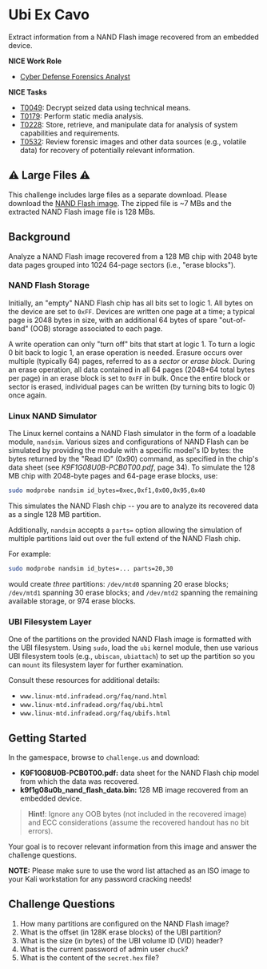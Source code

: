 # Ubi Ex Cavo

Extract information from a NAND Flash image recovered from an embedded device.

**NICE Work Role**

- [Cyber Defense Forensics Analyst](https://niccs.cisa.gov/workforce-development/nice-framework)

**NICE Tasks**

- [T0049](https://niccs.cisa.gov/workforce-development/nice-framework): Decrypt seized data using technical means.
- [T0179](https://niccs.cisa.gov/workforce-development/nice-framework): Perform static media analysis.
- [T0228](https://niccs.cisa.gov/workforce-development/nice-framework): Store, retrieve, and manipulate data for analysis of system capabilities and requirements.
- [T0532](https://niccs.cisa.gov/workforce-development/nice-framework): Review forensic images and other data sources (e.g., volatile data) for recovery of potentially relevant information.

## ⚠️ Large Files ⚠️
This challenge includes large files as a separate download. Please download the [NAND Flash image](https://presidentscup.cisa.gov/files/pc5/teams-round2-ubi-ex-cavo.zip). The zipped file is ~7 MBs and the extracted NAND Flash image file is 128 MBs.

## Background

Analyze a NAND Flash image recovered from a 128 MB chip with 2048 byte data pages grouped into 1024 64-page  sectors (i.e., "erase blocks").

### NAND Flash Storage

Initially, an "empty" NAND Flash chip has all bits set to logic 1. All bytes on the device are set to `0xFF`. Devices are written one page at a time; a typical page is 2048 bytes in size, with an additional 64 bytes of spare "out-of-band" (OOB) storage associated to each page.

A write operation can only "turn off" bits that start at logic 1. To turn a logic 0 bit back to logic 1, an erase operation is needed. Erasure occurs over multiple (typically 64) pages, referred to as a *sector* or *erase block*. During an erase operation, all data contained in all 64 pages (2048+64 total bytes per page) in an erase block is set to `0xFF` in bulk. Once the entire block or sector is erased, individual pages can be written (by turning bits to logic 0) once again.

### Linux NAND Simulator

The Linux kernel contains a NAND Flash simulator in the form of a loadable module, `nandsim`. Various sizes and configurations of NAND Flash can be simulated by providing the module with a specific model's ID bytes: the bytes returned by the "Read ID" (0x90) command, as specified in the chip's data sheet (see *K9F1G08U0B-PCB0T00.pdf*, page 34). To simulate the 128 MB chip with 2048-byte pages and 64-page erase blocks, use:

```bash
sudo modprobe nandsim id_bytes=0xec,0xf1,0x00,0x95,0x40
```
This simulates the NAND Flash chip -- you are to analyze its recovered data as a single 128 MB partition.

Additionally, `nandsim` accepts a `parts=` option allowing the simulation of multiple partitions laid out over the full extend of the NAND Flash chip. 

For example:

```bash
sudo modprobe nandsim id_bytes=... parts=20,30
```
would create *three* partitions: `/dev/mtd0` spanning 20 erase blocks; `/dev/mtd1` spanning 30 erase blocks;  and `/dev/mtd2` spanning the remaining available storage, or 974 erase blocks.

### UBI Filesystem Layer

One of the partitions on the provided NAND Flash image is formatted with the UBI filesystem. Using `sudo`, load the `ubi` kernel module, then use various UBI filesystem tools (e.g., `ubiscan`, `ubiattach`) to set up the partition so you can `mount` its filesystem layer for further examination.

Consult these resources for additional details:

- `www.linux-mtd.infradead.org/faq/nand.html`
- `www.linux-mtd.infradead.org/faq/ubi.html`
- `www.linux-mtd.infradead.org/faq/ubifs.html`

## Getting Started

In the gamespace, browse to `challenge.us` and download:

- **K9F1G08U0B-PCB0T00.pdf:**  data sheet for the NAND Flash chip model from which the data was recovered.    
- **k9f1g08u0b_nand_flash_data.bin:** 128 MB image recovered from an embedded device.

> **Hint!**: Ignore any OOB bytes (not included in the recovered image) and ECC considerations (assume the recovered handout has no bit errors).

Your goal is to recover relevant information from this image and answer the challenge questions.

**NOTE:** Please make sure to use the word list attached as an ISO image to
your Kali workstation for any password cracking needs!

## Challenge Questions

1. How many partitions are configured on the NAND Flash image?
2. What is the offset (in 128K erase blocks) of the UBI partition?
3. What is the size (in bytes) of the UBI volume ID (VID) header?
4. What is the current password of admin user `chuck`?
5. What is the content of the `secret.hex` file?
